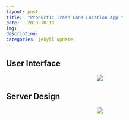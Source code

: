 ```yaml
---
layout: post
title:  "Product1: Trash Cans Location App "
date:   2019-10-18
img:
description:
categories: jekyll update
---
```

## User Interface
<center>
<img src="DataSprint/img/demo1-ui.png" >
</center>



## Server Design
<center>
<img src="DataSprint/img/demo1-server.png" >
</center>
